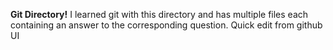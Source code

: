 **Git Directory!**
I learned git with this directory and has multiple files each containing an answer to the corresponding question.
Quick edit from github UI
